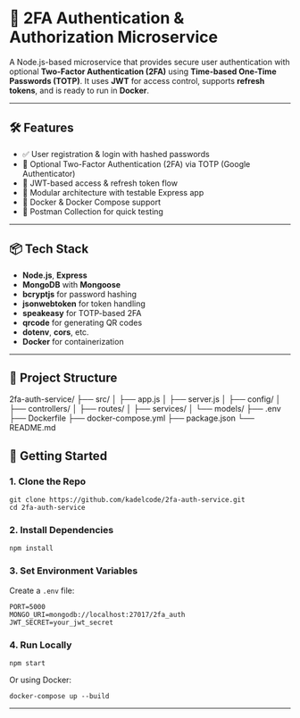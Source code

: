 # 🔐 2FA Authentication & Authorization Microservice

A Node.js-based microservice that provides secure user authentication with optional **Two-Factor Authentication (2FA)** using **Time-based One-Time Passwords (TOTP)**. It uses **JWT** for access control, supports **refresh tokens**, and is ready to run in **Docker**.

---

## 🛠️ Features

- ✅ User registration & login with hashed passwords
- 🔐 Optional Two-Factor Authentication (2FA) via TOTP (Google Authenticator)
- 🔁 JWT-based access & refresh token flow
- 🧪 Modular architecture with testable Express app
- 🐳 Docker & Docker Compose support
- 🧪 Postman Collection for quick testing

---

## 📦 Tech Stack

- **Node.js**, **Express**
- **MongoDB** with **Mongoose**
- **bcryptjs** for password hashing
- **jsonwebtoken** for token handling
- **speakeasy** for TOTP-based 2FA
- **qrcode** for generating QR codes
- **dotenv**, **cors**, etc.
- **Docker** for containerization

---

## 📁 Project Structure

2fa-auth-service/
├── src/
│ ├── app.js
│ ├── server.js
│ ├── config/
│ ├── controllers/
│ ├── routes/
│ ├── services/
│ └── models/
├── .env
├── Dockerfile
├── docker-compose.yml
├── package.json
└── README.md


## 🚀 Getting Started

### 1. Clone the Repo

```
git clone https://github.com/kadelcode/2fa-auth-service.git
cd 2fa-auth-service
```

### 2. Install Dependencies
```
npm install
```

### 3. Set Environment Variables
Create a ```.env``` file:
```
PORT=5000
MONGO_URI=mongodb://localhost:27017/2fa_auth
JWT_SECRET=your_jwt_secret
```

### 4. Run Locally
```
npm start
```
Or using Docker:
```
docker-compose up --build
```
---

